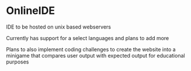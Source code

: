 
# OnlineIDE
IDE to be hosted on unix based webservers

Currently has support for a select languages and plans to add more

Plans to also implement coding challenges to create the website into a minigame that compares user output with expected output for educational purposes

